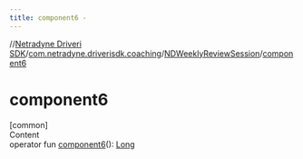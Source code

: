 ```yaml
---
title: component6 -
---
```

//[Netradyne Driveri SDK](../../index.md)/[com.netradyne.driverisdk.coaching](../index.md)/[NDWeeklyReviewSession](index.md)/[component6](component6.md)



# component6  
[common]  
Content  
operator fun [component6](component6.md)(): [Long](https://kotlinlang.org/api/latest/jvm/stdlib/kotlin/-long/index.html)  



